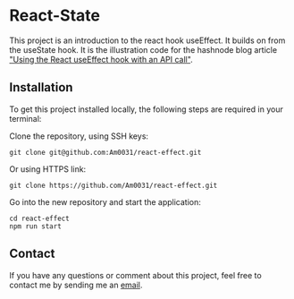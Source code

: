 # React-State

This project is an introduction to the react hook useEffect. It builds on from the useState hook.
It is the illustration code for the hashnode blog article ["Using the React useEffect hook with an API call"](https://fullstackjslearning.hashnode.dev/using-react-useeffect-hook-with-an-api-call).

## Installation

To get this project installed locally, the following steps are required in your terminal:

Clone the repository, using SSH keys:

```
git clone git@github.com:Am0031/react-effect.git
```

Or using HTTPS link:

```
git clone https://github.com/Am0031/react-effect.git
```

Go into the new repository and start the application:

```
cd react-effect
npm run start
```

## Contact

If you have any questions or comment about this project, feel free to contact me by sending me an [email](mailto:amelie.pira@gmail.com).
